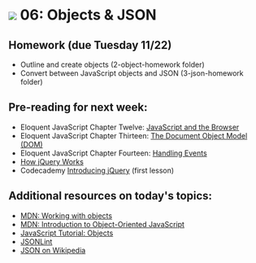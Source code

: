 # ![](https://ga-dash.s3.amazonaws.com/production/assets/logo-9f88ae6c9c3871690e33280fcf557f33.png) 06: Objects & JSON

## Homework (due Tuesday 11/22)

* Outline and create objects (2-object-homework folder)
* Convert between JavaScript objects and JSON (3-json-homework folder)

## Pre-reading for next week:

* Eloquent JavaScript Chapter Twelve: [JavaScript and the Browser](http://eloquentjavascript.net/12_browser.html)
* Eloquent JavaScript Chapter Thirteen: [The Document Object Model (DOM)](http://eloquentjavascript.net/13_dom.html)
* Eloquent JavaScript Chapter Fourteen: [Handling Events](http://eloquentjavascript.net/14_event.html)
* [How jQuery Works](https://learn.jquery.com/about-jquery/how-jquery-works/)
* Codecademy [Introducing jQuery](https://www.codecademy.com/learn/jquery) (first lesson)

## Additional resources on today's topics:

- [MDN: Working with objects][1]
- [MDN: Introduction to Object-Oriented JavaScript][2]
- [JavaScript Tutorial: Objects][3]
- [JSONLint][4]
- [JSON on Wikipedia][5]

[1]: https://developer.mozilla.org/en-US/docs/Web/JavaScript/Guide/Working_with_Objects
[2]: https://developer.mozilla.org/en-US/docs/Web/JavaScript/Introduction_to_Object-Oriented_JavaScript
[3]: http://javascript.info/tutorial/objects
[4]: http://jsonlint.com/
[5]: http://en.wikipedia.org/wiki/JSON